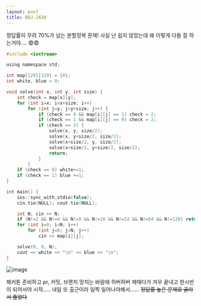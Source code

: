 ```yaml
---
layout: post
title: BOJ-2630
---
```


정답률이 무려 70%가 넘는 분할정복 문제! 사실 난 쉽지 않았는데 왜 이렇게 다들 잘 하는거야.... 😨😨

``` c
#include <iostream>

using namespace std;

int map[129][129] = {0};
int white, blue = 0;

void solve(int x, int y, int size) {
    int check = map[x][y];
    for (int i=x; i<x+size; i++)
        for (int j=y; j<y+size; j++) {
            if (check == 0 && map[i][j] == 1) check = 2;
            if (check == 1 && map[i][j] == 0) check = 2;
            if (check == 2) {
                solve(x, y, size/2);
                solve(x, y+size/2, size/2);
                solve(x+size/2, y, size/2);
                solve(x+size/2, y+size/2, size/2);
                return;
            }
        }
    if (check == 0) white+=1;
    if (check == 1) blue +=1;    
}

int main() {
    ios::sync_with_stdio(false);
    cin.tie(NULL); cout.tie(NULL);

    int N; cin >> N;
    if (N!=2 && N!=4 && N!=8 && N!=16 && N!=32 && N!=64 && N!=128) return 0;
    for (int i=0; i<N; i++) 
        for (int j=0; j<N; j++)
            cin >> map[i][j];

    solve(0, 0, N);
    cout << white << "\n" << blue << "\n";
}
```

![image](https://user-images.githubusercontent.com/37402072/124637747-178d6c80-dec5-11eb-8a01-c37d49ec8c93.png)

해커톤 준비하고 pr, 커밋, 브랜치 망치는 바람에 허버허버 헤매다가 겨우 끝내고 한시반이 되어서야 시작..... 내일 또 출근이라 일찍 일어나야해서...... ~~정답률 높은 문제로 골라서 풀었다~~ 